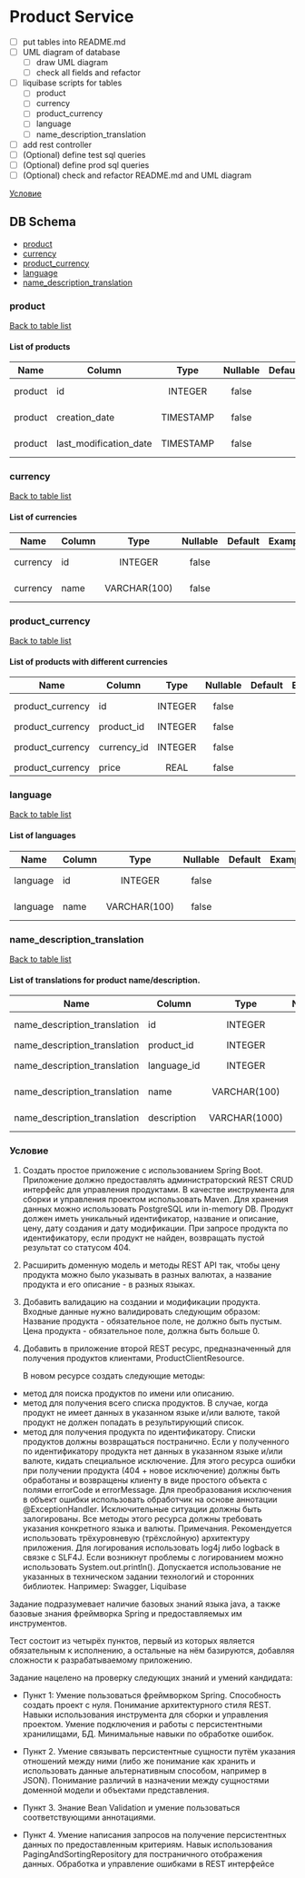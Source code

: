 # **Product Service**

- [ ] put tables into README.md
- [ ] UML diagram of database
    - [ ] draw UML diagram
    - [ ] check all fields and refactor
- [ ] liquibase scripts for tables
    - [ ] product 
    - [ ] currency 
    - [ ] product_currency 
    - [ ] language 
    - [ ] name_description_translation 
- [ ] add rest controller
- [ ] \(Optional) define test sql queries
- [ ] \(Optional) define prod sql queries
- [ ] \(Optional) check and refactor README.md and UML diagram

[Условие](#task_condition)


<a name="db_schema_table_list"></a>
## DB Schema
* [product](#db_schema_table_product)
* [currency](#db_schema_table_currency)
* [product_currency](#db_schema_table_product_currency)
* [language](#db_schema_table_language)
* [name_description_translation](#db_schema_table_name_description_translation)


<a name="db_schema_table_product"></a>
### product
[Back to table list](#db_schema_table_list)

#### List of products

| Name    | Column                 |   Type    | Nullable | Default | Example | Comments          |
|---------|------------------------|:---------:|:--------:|---------|---------|-------------------|
| product | id                     |  INTEGER  |  false   |         |         | PRIMARY KEY       |
| product | creation_date          | TIMESTAMP |  false   |         |         | date of creation  |
| product | last_modification_date | TIMESTAMP |  false   |         |         | last modification |


<a name="db_schema_table_currency"></a>
### currency
[Back to table list](#db_schema_table_list)

#### List of currencies

| Name     | Column |     Type     | Nullable | Default | Example | Comments         |
|----------|--------|:------------:|:--------:|---------|---------|------------------|
| currency | id     |   INTEGER    |  false   |         |         | PRIMARY KEY      |
| currency | name   | VARCHAR(100) |  false   |         |         | Name of currency |


<a name="db_schema_table_product_currency"></a>
### product_currency
[Back to table list](#db_schema_table_list)

#### List of products with different currencies

| Name             | Column      |  Type   | Nullable | Default | Example | Comments    |
|------------------|-------------|:-------:|:--------:|---------|---------|-------------|
| product_currency | id          | INTEGER |  false   |         |         | PRIMARY KEY |
| product_currency | product_id  | INTEGER |  false   |         |         | product id  |
| product_currency | currency_id | INTEGER |  false   |         |         | currency id |
| product_currency | price       |  REAL   |  false   |         |         | price       |



<a name="db_schema_table_language"></a>
### language
[Back to table list](#db_schema_table_list)

#### List of languages

| Name     | Column |     Type     | Nullable | Default | Example | Comments         |
|----------|--------|:------------:|:--------:|---------|---------|------------------|
| language | id     |   INTEGER    |  false   |         |         | PRIMARY KEY      |
| language | name   | VARCHAR(100) |  false   |         |         | Name of language |


<a name="db_schema_table_name_description_translation"></a>
### name_description_translation
[Back to table list](#db_schema_table_list)

#### List of translations for product name/description.

| Name                         | Column      |     Type      | Nullable | Default | Example | Comments               |
|------------------------------|-------------|:-------------:|:--------:|---------|---------|------------------------|
| name_description_translation | id          |    INTEGER    |  false   |         |         | PRIMARY KEY            |
| name_description_translation | product_id  |    INTEGER    |  false   |         |         | product id             |
| name_description_translation | language_id |    INTEGER    |  false   |         |         | language id            |
| name_description_translation | name        | VARCHAR(100)  |  false   |         |         | name of product        |
| name_description_translation | description | VARCHAR(1000) |  false   |         |         | description of product |





<a name="task_condition"></a>
### Условие
1. Создать простое приложение с использованием Spring Boot.
   Приложение должно предоставлять администраторский REST CRUD интерфейс для
   управления продуктами.
   В качестве инструмента для сборки и управления проектом использовать Maven.
   Для хранения данных можно использовать PostgreSQL или in-memory DB.
   Продукт должен иметь уникальный идентификатор, название и описание, цену, дату
   создания и дату модификации.
   При запросе продукта по идентификатору, если продукт не найден, возвращать пустой
   результат со статусом 404.
2. Расширить доменную модель и методы REST API так, чтобы цену продукта можно
   было указывать в разных валютах, а название продукта и его описание - в разных языках.
3. Добавить валидацию на создании и модификации продукта.
   Входные данные нужно валидировать следующим образом:
   Название продукта - обязательное поле, не должно быть пустым.
   Цена продукта - обязательное поле, должна быть больше 0.
4. Добавить в приложение второй REST ресурс, предназначенный для получения
   продуктов клиентами, ProductClientResource.


   В новом ресурсе создать следующие методы:
- метод для поиска продуктов по имени или описанию.
- метод для получения всего списка продуктов.
  В случае, когда продукт не имеет данных в указанном языке и/или валюте, такой продукт
  не должен попадать в результирующий список.
- метод для получения продукта по идентификатору.
  Списки продуктов должны возвращаться постранично.
  Если у полученного по идентификатору продукта нет данных в указанном языке и/или
  валюте, кидать специальное исключение.
  Для этого ресурса ошибки при получении продукта (404 + новое исключение) должны
  быть обработаны и возвращены клиенту в виде простого объекта с полями errorCode и
  errorMessage.
  Для преобразования исключения в объект ошибки использовать обработчик на основе
  аннотации @ExceptionHandler.
  Исключительные ситуации должны быть залогированы.
  Все методы этого ресурса должны требовать указания конкретного языка и валюты.
  Примечания.
  Рекомендуется использовать трёхуровневую (трёхслойную) архитектуру приложения.
  Для логирования использовать log4j либо logback в связке с SLF4J.
  Если возникнут проблемы с логированием можно использовать System.out.println().
  Допускается использование не указанных в техническом задании технологий и сторонних
  библиотек. Например: Swagger, Liquibase


Задание подразумевает наличие базовых знаний языка java, а также базовые знания
фреймворка Spring и предоставляемых им инструментов.

Тест состоит из четырёх пунктов, первый из которых является обязательным к
исполнению, а остальные на нём базируются, добавляя сложности к разрабатываемому
приложению.

Задание нацелено на проверку следующих знаний и умений кандидата:
- Пункт 1:
Умение пользоваться фреймворком Spring.
Способность создать проект с нуля.
Понимание архитектурного стиля REST.
Навыки использования инструмента для сборки и управления проектом.
Умение подключения и работы с персистентными хранилищами, БД.
Минимальные навыки по обработке ошибок.

- Пункт 2.
Умение связывать персистентные сущности путём указания отношений между ними (либо
же понимание как хранить и использовать данные альтернативным способом, например в
JSON).
Понимание различий в назначении между сущностями доменной модели и объектами
представления.

- Пункт 3.
Знание Bean Validation и умение пользоваться соответствующими аннотациями.

- Пункт 4.
Умение написания запросов на получение персистентных данных по предоставленным
критериям.
Навык использования PagingAndSortingRepository для постраничного отображения
данных.
Обработка и управление ошибками в REST интерфейсе